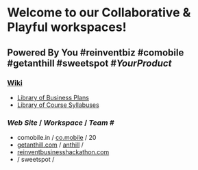 # Welcome to our Collaborative & Playful workspaces!
## Powered By You #reinventbiz #comobile #getanthill #sweetspot #*YourProduct*

### [Wiki](https://github.com/comobile/reinventbiz/wiki)
* [Library of Business Plans](https://github.com/comobile/reinventbiz/wiki/Library-of-Business-Plans)
* [Library of Course Syllabuses](https://github.com/comobile/reinventbiz/wiki/Library-of-Course-Syllabuses)

### *Web Site* / *Workspace* / *Team #*
* comobile.in / [co.mobile](https://github.com/comobile/reinventbiz/tree/master/co.mobile) / 20
* [getanthill.com](http://getanthill.com) / [anthill](https://github.com/defsan/anthill) /
* [reinventbusinesshackathon.com](http://reinventbusinesshackathon.com)
* / sweetspot /
